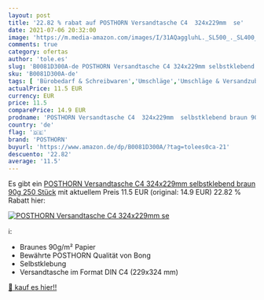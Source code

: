 ```yaml
---
layout: post
title: '22.82 % rabat auf POSTHORN Versandtasche C4  324x229mm  se'
date: 2021-07-06 20:32:00
image: 'https://m.media-amazon.com/images/I/31AQaggluhL._SL500_._SL400_.jpg'
comments: true
category: ofertas
author: 'tole.es'
slug: 'B0081D300A-de POSTHORN Versandtasche C4 324x229mm selbstklebend braun...'
sku: 'B0081D300A-de'
tags: [ 'Bürobedarf & Schreibwaren','Umschläge','Umschläge & Versandzubehör','Versandzubehör: Geschäftsumschläge','posthorn', ]
actualPrice: 11.5 EUR
currency: EUR
price: 11.5
comparePrice: 14.9 EUR
prodname: 'POSTHORN Versandtasche C4  324x229mm  selbstklebend braun 90g 250 Stück'
country: 'de'
flag: '🇩🇪'
brand: 'POSTHORN'
buyurl: 'https://www.amazon.de/dp/B0081D300A/?tag=tolees0ca-21'
descuento: '22.82'
average: '11.5'
---
```


Es gibt ein [POSTHORN Versandtasche C4  324x229mm  selbstklebend braun 90g 250 Stück](https://www.amazon.de/dp/B0081D300A/?tag=tolees0ca-21) mit aktuellem Preis 11.5 EUR (original: 14.9 EUR) 22.82 % Rabatt hier:

[![POSTHORN Versandtasche C4  324x229mm  se](https://m.media-amazon.com/images/I/31AQaggluhL._SL500_._SL400_.jpg)](https://www.amazon.de/dp/B0081D300A/?tag=tolees0ca-21)

ℹ️:

- Braunes 90g/m² Papier
- Bewährte POSTHORN Qualität von Bong
- Selbstklebung
- Versandtasche im Format DIN C4 (229x324 mm)

[🛒 kauf es hier!!](https://www.amazon.de/dp/B0081D300A/?tag=tolees0ca-21)
